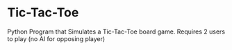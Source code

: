 # Tic-Tac-Toe
Python Program that Simulates a Tic-Tac-Toe board game. Requires 2 users to play (no AI for opposing player)
